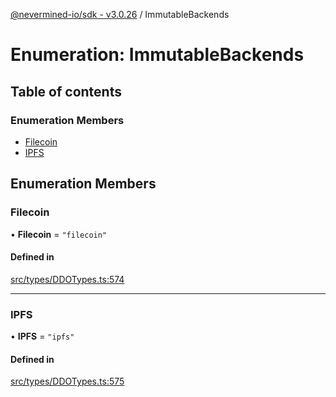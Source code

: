 [@nevermined-io/sdk - v3.0.26](../code-reference.md) / ImmutableBackends

# Enumeration: ImmutableBackends

## Table of contents

### Enumeration Members

- [Filecoin](ImmutableBackends.md#filecoin)
- [IPFS](ImmutableBackends.md#ipfs)

## Enumeration Members

### Filecoin

• **Filecoin** = `"filecoin"`

#### Defined in

[src/types/DDOTypes.ts:574](https://github.com/nevermined-io/sdk-js/blob/b9a2e4baad1168fba714b11b15863a80548b40de/src/types/DDOTypes.ts#L574)

---

### IPFS

• **IPFS** = `"ipfs"`

#### Defined in

[src/types/DDOTypes.ts:575](https://github.com/nevermined-io/sdk-js/blob/b9a2e4baad1168fba714b11b15863a80548b40de/src/types/DDOTypes.ts#L575)
